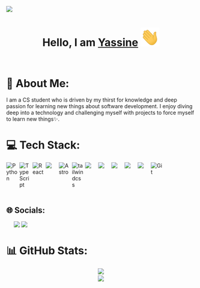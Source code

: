 
![](https://activity-graph.herokuapp.com/graph?theme=react-dark&hide_border=true&area=true)
<div align="center">



# Hello, I am <a  href="https://www.linkedin.com/in/yassine-ben-azouz-724782242/">Yassine</a> <img src="https://raw.githubusercontent.com/ABSphreak/ABSphreak/master/gifs/Hi.gif" width="50px">


</div>
<br>

# 💫 About Me:
I am a CS student who is driven by my thirst for knowledge and deep passion for learning new things about software development. I enjoy diving deep into a technology and challenging myself with projects to force myself to learn new things✨.



# 💻 Tech Stack:
<div style="display:flex; gap:5px;">
<img a alt="Python" width="30px"  src="https://cdn.jsdelivr.net/gh/devicons/devicon/icons/python/python-original.svg"/>
<img  alt="TypeScript" width="30px" src="https://cdn.jsdelivr.net/gh/devicons/devicon/icons/typescript/typescript-plain.svg" />
<img  alt="React" width="30px" src="https://cdn.jsdelivr.net/gh/devicons/devicon/icons/react/react-original.svg" />
<img width="30px"  src="https://cdn.simpleicons.org/nextdotjs/white" />
<img  alt="Astro" width="30px" src="https://cdn.simpleicons.org/astro" />
<img width="30px"  alt="tailwindcss" src="https://cdn.jsdelivr.net/gh/devicons/devicon/icons/tailwindcss/tailwindcss-plain.svg" />
<img width="30px"  src="https://cdn.simpleicons.org/jquery" />
<img width="30px"  src="https://cdn.jsdelivr.net/gh/devicons/devicon/icons/nodejs/nodejs-original.svg" />
<img width="30px"  src="https://cdn.simpleicons.org/prisma/white" />
<img width="30px"   src="https://cdn.simpleicons.org/mongodb" />
<img width="30px"  src="https://cdn.simpleicons.org/firebase/orange" />
<img  alt="Git" width="30px"src="https://cdn.jsdelivr.net/gh/devicons/devicon/icons/git/git-original.svg" />
</div><br>


## 🌐 Socials:
<span>
  
<a style="margin-left:20px" href="https://www.linkedin.com/in/yassine-ben-azouz-724782242/"><img src="https://img.shields.io/badge/linkedin-%230077B5.svg?style=for-the-badge&logo=linkedin&logoColor=white" /></a>
<a href="mailto:yassinebenazouz123@gmail.com" >
  <img src="https://img.shields.io/badge/Gmail-D14836?style=for-the-badge&logo=gmail&logoColor=white" /></a>

</span>

# 📊 GitHub Stats:
<div align="center">
<img src="https://github-readme-streak-stats.herokuapp.com/?user=benAzouzYassin&theme=light&hide_border=false"><br>
<img src="https://github-readme-stats.vercel.app/api/top-langs/?username=benAzouzYassin&theme=light&hide_border=false&include_all_commits=true&count_private=true&layout=compact">

</div><br/>





